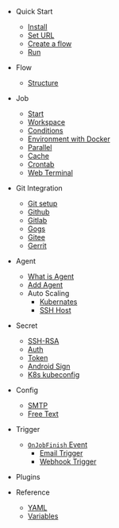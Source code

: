 
* Quick Start
  * [Install](en/start/index.md#Install)
  * [Set URL](en/start/index.md#set-server-url)
  * [Create a flow](en/start/index.md#create-a-flow)
  * [Run](en/start/index.md#run)

* Flow
  * [Structure](en/flow/structure.md#flow-structure)

* Job
  * [Start](en/job/start.md)
  * [Workspace](en/job/workspace.md)
  * [Conditions](en/job/condition.md)
  * [Environment with Docker](en/job/docker.md)
  * [Parallel](en/job/parallel.md)
  * [Cache](en/job/cache.md)
  * [Crontab](en/job/schedule.md)
  * [Web Terminal](en/job/web_terminal.md)

* Git Integration
  * [Git setup](en/git/index.md)
  * [Github](en/git/github.md)
  * [Gitlab](en/git/gitlab.md)
  * [Gogs](en/git/gogs.md)
  * [Gitee](en/git/gitee.md)
  * [Gerrit](en/git/gerrit.md)

* Agent
  * [What is Agent](en/agents/index.md)
  * [Add Agent](en/agents/manual.md)
  * Auto Scaling
    * [Kubernates](en/agents/k8s_host.md)
    * [SSH Host](en/agents/ssh_host.md)

* Secret
  * [SSH-RSA](en/secret/ssh-rsa.md)
  * [Auth](en/secret/auth.md)
  * [Token](en/secret/token.md)
  * [Android Sign](en/secret/android_sign.md)
  * [K8s kubeconfig](en/secret/kubeconfig.md)


* Config
  * [SMTP](en/config/smtp.md)
  * [Free Text](en/config/freetext.md)

* Trigger
  * [`OnJobFinish` Event](en/trigger/on_job_finish.md)
    - [Email Trigger](en/trigger/on_job_finish.md#send-email)
    - [Webhook Trigger](en/trigger/on_job_finish.md#send-http-request)

* Plugins

* Reference
  * [YAML](en/yml/reference_v1.md)
  * [Variables](en/agents/vars.md)